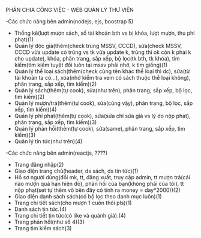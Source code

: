 PHÂN CHIA CÔNG VIỆC - WEB QUẢN LÝ THƯ VIỆN

-Các chức năng bên admin(nodejs, ejs, boostrap 5)
 + Thống kê(lượt mượn sách, số tài khoản bth vs bị khóa, lượt mượn, thu phí phạt)(1)
 + Quản lý độc giả(thêm(check trùng MSSV, CCCD), sửa(check MSSV, CCCD vừa update có trùng vs tk vừa update k, trùng thì ok còn k phải k cho update), khóa, phân trang, sắp xếp, bộ lọc(tk bth, tk khóa), tìm kiếm(tìm kiếm tuyệt đối luôn tại mssv phải nhớ, k tìm giống)(1)
 + Quản lý thể loại sách(thêm(check cùng tên khác thể loại thì dc), sửa(từ tài khoản ta có...), xóa(nhớ kiểm tra xem có sách thuộc thể loại không), phân trang, sắp xếp, tìm kiếm)(2)
 + Quản lý sách(thêm(tự cook), sửa(như trên), phân trang, sắp xếp, bộ lọc, tìm kiếm)(2)
 + Quản lý mượn/trả(thêm(tự cook), sửa(cũng vậy), phân trang, bộ lọc, sắp xếp, tìm kiếm)(4)
 + Quản lý phí phạt(thêm(tự cook), sửa(sửa chỉ sửa giá vs lý do nộp phạt), phân trang, sắp xếp, tìm kiếm)(3)
 + Quản lý phản hồi(thêm(tự cook), sửa(same), phân trang, sắp xếp, tìm kiếm)(3)
 + Quản lý tin tức(như trên)(4)


-Các chức năng bên admin(reactjs, ????)
 + Trang đăng nhập(2)
 + Giao diện trang chủ(header, ds sách, ds tin tức)(1)
 + Hồ sơ người dùng(đổi mk, tt, đăng xuất, truy cập admin, tt mượn trả(cái nào mượn quá hạn hiện đỏ), phản hồi của bạn(không phải của tôi), tt nộp phạt(set tự thêm vô bên đây có tính ra money = day*2000))(2)
 + Giao diện danh sách sách(có bộ lọc theo danh mục luôn)(1)
 + Trang chi tiết sách(cho mượn 1 cuốn thôi pls)(1)
 + Danh sách tin tức.(4)
 + Trang chi tiết tin tức(có like và quánh giá).(4)
 + Trang phản hồi(như số 4)(3)
 + Trang tìm kiếm sách(3)
 